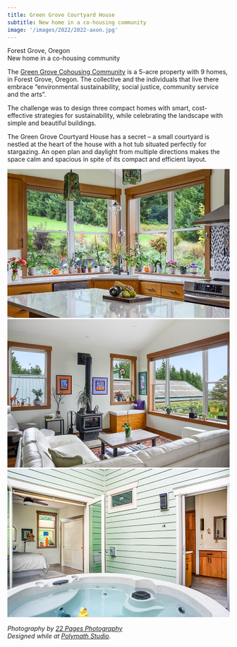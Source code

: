 ```yaml
---
title: Green Grove Courtyard House
subtitle: New home in a co-housing community
image: '/images/2022/2022-axon.jpg'
---
```


Forest Grove, Oregon<br>
New home in a co-housing community

The [Green Grove Cohousing Community](https://greengrovecoho.org/) is a 5-acre property with 9 homes, in Forest Grove, Oregon. The collective and the individuals that live there embrace “environmental sustainability, social justice, community service and the arts”.

The challenge was to design three compact homes with smart, cost-effective strategies for sustainability, while celebrating the landscape with simple and beautiful buildings.

The Green Grove Courtyard House has a secret – a small courtyard is nestled at the heart of the house with a hot tub situated perfectly for stargazing. An open plan and daylight from multiple directions makes the space calm and spacious in spite of its compact and efficient layout.

<div class="gallery-box">
  <div class="gallery">
    <img src="/images/2022/2022-01.jpg" loading="lazy" alt="Kitchen">
    <img src="/images/2022/2022-02.jpg" loading="lazy" alt="Living room">
    <img src="/images/2022/2022-03.jpg" loading="lazy" alt="Hot tub">
  </div>
</div>

*Photography by [22 Pages Photography](https://www.22pagespdx.com/)*<br>
*Designed while at [Polymath Studio](https://www.polymath.shop/).*
